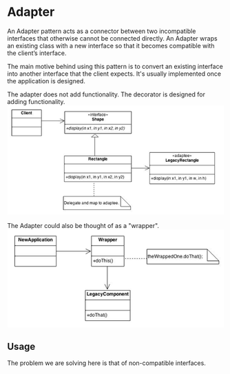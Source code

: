 # Adapter
An Adapter pattern acts as a connector between two incompatible interfaces that otherwise cannot be connected directly. An Adapter wraps an existing class with a new interface so that it becomes compatible with the client’s interface.

The main motive behind using this pattern is to convert an existing interface into another interface that the client expects. It's usually implemented once the application is designed.

The adapter does not add functionality. The decorator is designed for adding functionality.
![diagram](diagram.jpg)

The Adapter could also be thought of as a "wrapper".
![diagram](wrapper.jpg)

## Usage
The problem we are solving here is that of non-compatible interfaces.